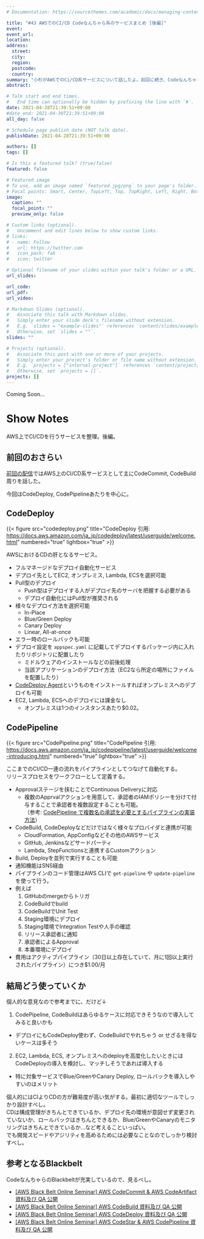 ```yaml
---
# Documentation: https://sourcethemes.com/academic/docs/managing-content/

title: "#43 AWSでのCI/CD Codeなんちゃら系のサービスまとめ [後編]"
event:
event_url:
location:
address:
  street:
  city:
  region:
  postcode:
  country:
summary: "小杉がAWSでのCi/CD系サービスについて話したよ。前回に続き、Codeなんちゃら系の話だよ。"
abstract:

# Talk start and end times.
#   End time can optionally be hidden by prefixing the line with `#`.
date: 2021-04-28T21:39:51+09:00
#date_end: 2021-04-30T21:39:51+09:00
all_day: false

# Schedule page publish date (NOT talk date).
publishDate: 2021-04-28T21:39:51+09:00

authors: []
tags: []

# Is this a featured talk? (true/false)
featured: false

# Featured image
# To use, add an image named `featured.jpg/png` to your page's folder. 
# Focal points: Smart, Center, TopLeft, Top, TopRight, Left, Right, BottomLeft, Bottom, BottomRight.
image:
  caption: ""
  focal_point: ""
  preview_only: false

# Custom links (optional).
#   Uncomment and edit lines below to show custom links.
# links:
# - name: Follow
#   url: https://twitter.com
#   icon_pack: fab
#   icon: twitter

# Optional filename of your slides within your talk's folder or a URL.
url_slides:

url_code:
url_pdf:
url_video:

# Markdown Slides (optional).
#   Associate this talk with Markdown slides.
#   Simply enter your slide deck's filename without extension.
#   E.g. `slides = "example-slides"` references `content/slides/example-slides.md`.
#   Otherwise, set `slides = ""`.
slides: ""

# Projects (optional).
#   Associate this post with one or more of your projects.
#   Simply enter your project's folder or file name without extension.
#   E.g. `projects = ["internal-project"]` references `content/project/deep-learning/index.md`.
#   Otherwise, set `projects = []`.
projects: []
---
```


Coming Soon...

# Show Notes

AWS上でCI/CDを行うサービスを整理。後編。

## 前回のおさらい

[前回の配信](https://mukiudo.dev/podcast/0042/)ではAWS上のCI/CD系サービスとして主にCodeCommit, CodeBuild周りを話した。

今回はCodeDeploy, CodePipelineあたりを中心に。

## CodeDeploy

{{< figure src="codedeploy.png" title="CodeDeploy 引用: https://docs.aws.amazon.com/ja_jp/codedeploy/latest/userguide/welcome.html" numbered="true" lightbox="true" >}}

AWSにおけるCDの肝となるサービス。

* フルマネージドなデプロイ自動化サービス
* デプロイ先としてEC2, オンプレミス, Lambda, ECSを選択可能
* Pull型のデプロイ
  - Push型はデプロイする人がデプロイ先のサーバを把握する必要がある
  - デプロイ自動化にはPull型が推奨される
* 様々なデプロイ方法を選択可能
  - In-Place
  - Blue/Green Deploy
  - Canary Deploy
  - Linear, All-at-once
* エラー時のロールバックも可能
* デプロイ設定を `appspec.yaml` に記載してデプロイするパッケージ内に入れたりリポジトリに配置したり
  - ミドルウェアのインストールなどの前後処理
  - 当該アプリケーションのデプロイ方法（EC2なら所定の場所にファイルを配置したり）
* [CodeDeploy Agent](https://github.com/aws/aws-codedeploy-agent)というものをインストールすればオンプレミスへのデプロイも可能
* EC2, Lambda, ECSへのデプロイには課金なし
  - オンプレミスは1つのインスタンスあたり$0.02。

## CodePipeline

{{< figure src="CodePipeline.png" title="CodePipeline 引用: https://docs.aws.amazon.com/ja_jp/codepipeline/latest/userguide/welcome-introducing.html" numbered="true" lightbox="true" >}}

ここまでのCI/CD一連の流れをパイプラインとしてつなげて自動化する。  
リリースプロセスをワークフローとして定義する。

* Approvalステージを挟むことでContinuous Deliveryに対応
  - 複数のApprvalアクションを用意して、承認者のIAMポリシーを分けて付与することで承認者を複数設定することも可能。  
    （参考: [CodePipeline で複数名の承認を必要とするパイプラインの実装方法](https://dev.classmethod.jp/articles/two-person-rule-with-codepipeline/)）
* CodeBuild, CodeDeployなどだけではなく様々なプロバイダと連携が可能
  - CloudFormation, AppConfigなどその他のAWSサービス
  - GitHub, Jenkinsなどサードパーティ
  - Lambda, StepFunctionsと連携するCustomアクション
* Build, Deployを並列で実行することも可能
* 通知機能はSNS経由
* パイプラインのコード管理はAWS CLIで `get-pipeline` や `update-pipeline` を使って行う。
* 例えば
  1. GitHubのmergeからトリガ
  2. CodeBuildでbuild
  3. CodeBuildでUnit Test
  4. Staging環境にデプロイ
  5. Staging環境でIntegration Testや人手の確認
  6. リリース承認者に通知
  7. 承認者によるApproval
  8. 本番環境にデプロイ
* 費用はアクティブパイプライン（30日以上存在していて、月に1回以上実行されたパイプライン）につき$1.00/月

## 結局どう使っていくか

個人的な意見なので参考までに、だけど↓

1. CodePipeline, CodeBuildはあらゆるケースに対応できそうなので導入してみると良いかも
  - デプロイにもCodeDeploy使わず、CodeBuildでやれちゃう or せざるを得ないケースは多そう
2. EC2, Lambda, ECS, オンプレミスへのdeployを高度化したいときにはCodeDeployの導入を検討し、マッチしそうであれば導入する
  - 特に対象サービスでBlue/GreenやCanary Deploy, ロールバックを導入しやすいのはメリット


個人的にはCIよりCDの方が難易度が高い気がする。最初に適切なツールでしっかり設計すべし。  
CDは構成管理がきちんとできているか、デプロイ先の環境が意図せず変更されていないか、ロールバックはきちんとできるか、Blue/GreenやCanaryのモニタリングはきちんとできているか...など考えることいっぱい。  
でも開発スピードやアジリティを高めるためには必要なことなのでしっかり検討すべし。

## 参考となるBlackbelt

CodeなんちゃらのBlackbeltが充実しているので、見るべし。

* [[AWS Black Belt Online Seminar] AWS CodeCommit & AWS CodeArtifact 資料及び QA 公開](https://aws.amazon.com/jp/blogs/news/webinar-bb-aws-codecommit_aws-codeartifact-2020/)
* [[AWS Black Belt Online Seminar] AWS CodeBuild 資料及び QA 公開](https://aws.amazon.com/jp/blogs/news/webinar-bb-aws-codebuild-2020/)
* [[AWS Black Belt Online Seminar] AWS CodeDeploy 資料及び QA 公開](https://aws.amazon.com/jp/blogs/news/webinar-bb-awscodedeploy-2021/)
* [[AWS Black Belt Online Seminar] AWS CodeStar & AWS CodePipeline 資料及び QA 公開](https://aws.amazon.com/jp/blogs/news/webinar-bb-awscodestar_awscodepipeline-2020/)
